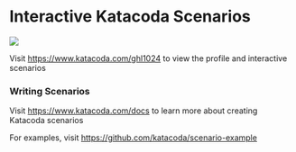 # Interactive Katacoda Scenarios

[![](http://shields.katacoda.com/katacoda/ghl1024/count.svg)](https://www.katacoda.com/ghl1024 "Get your profile on Katacoda.com")

Visit https://www.katacoda.com/ghl1024 to view the profile and interactive scenarios

### Writing Scenarios
Visit https://www.katacoda.com/docs to learn more about creating Katacoda scenarios

For examples, visit https://github.com/katacoda/scenario-example
